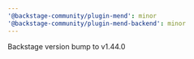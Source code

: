 ```yaml
---
'@backstage-community/plugin-mend': minor
'@backstage-community/plugin-mend-backend': minor
---
```


Backstage version bump to v1.44.0
